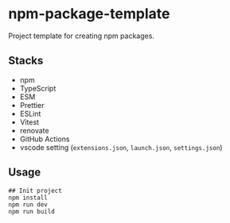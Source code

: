 # npm-package-template

Project template for creating npm packages.

## Stacks

- npm
- TypeScript
- ESM
- Prettier
- ESLint
- Vitest
- renovate
- GitHub Actions
- vscode setting (`extensions.json`, `launch.json`, `settings.json`)

## Usage

```
## Init project
npm install
npm run dev
npm run build
```
